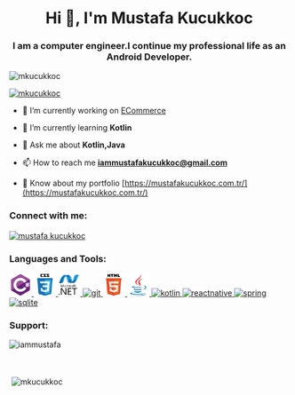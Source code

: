 <!---
- 👋 Hi, I’m @mkucukkoc
- 👀 I’m interested in ...
- 🌱 I’m currently learning ...
- 💞️ I’m looking to collaborate on ...
- 📫 How to reach me ...

mkucukkoc/mkucukkoc is a ✨ special ✨ repository because its `README.md` (this file) appears on your GitHub profile.
You can click the Preview link to take a look at your changes.
--->

<h1 align="center">Hi 👋, I'm Mustafa Kucukkoc</h1>
<h3 align="center">I am a computer engineer.I continue my professional life as an Android Developer.</h3>

<p align="left"> <img src="https://komarev.com/ghpvc/?username=mkucukkoc&label=Profile%20views&color=0e75b6&style=flat" alt="mkucukkoc" /> </p>

<p align="left"> <a href="https://github.com/ryo-ma/github-profile-trophy"><img src="https://github-profile-trophy.vercel.app/?username=mkucukkoc" alt="mkucukkoc" /></a> </p>

- 🔭 I’m currently working on [ECommerce](https://github.com/mkucukkoc/Kotlin_DataBinding_MVVM_Room_ECommerce)

- 🌱 I’m currently learning **Kotlin**

- 💬 Ask me about **Kotlin,Java**

- 📫 How to reach me **iammustafakucukkoc@gmail.com**

- 📄 Know about my portfolio [https://mustafakucukkoc.com.tr/](https://mustafakucukkoc.com.tr/)

<h3 align="left">Connect with me:</h3>
<p align="left">
<a href="https://linkedin.com/in/mustafa kucukkoc" target="blank"><img align="center" src="https://raw.githubusercontent.com/rahuldkjain/github-profile-readme-generator/master/src/images/icons/Social/linked-in-alt.svg" alt="mustafa kucukkoc" height="30" width="40" /></a>
</p>

<h3 align="left">Languages and Tools:</h3>
<p align="left"> <a href="https://www.w3schools.com/cs/" target="_blank" rel="noreferrer"> <img src="https://raw.githubusercontent.com/devicons/devicon/master/icons/csharp/csharp-original.svg" alt="csharp" width="40" height="40"/> </a> <a href="https://www.w3schools.com/css/" target="_blank" rel="noreferrer"> <img src="https://raw.githubusercontent.com/devicons/devicon/master/icons/css3/css3-original-wordmark.svg" alt="css3" width="40" height="40"/> </a> <a href="https://dotnet.microsoft.com/" target="_blank" rel="noreferrer"> <img src="https://raw.githubusercontent.com/devicons/devicon/master/icons/dot-net/dot-net-original-wordmark.svg" alt="dotnet" width="40" height="40"/> </a> <a href="https://git-scm.com/" target="_blank" rel="noreferrer"> <img src="https://www.vectorlogo.zone/logos/git-scm/git-scm-icon.svg" alt="git" width="40" height="40"/> </a> <a href="https://www.w3.org/html/" target="_blank" rel="noreferrer"> <img src="https://raw.githubusercontent.com/devicons/devicon/master/icons/html5/html5-original-wordmark.svg" alt="html5" width="40" height="40"/> </a> <a href="https://www.java.com" target="_blank" rel="noreferrer"> <img src="https://raw.githubusercontent.com/devicons/devicon/master/icons/java/java-original.svg" alt="java" width="40" height="40"/> </a> <a href="https://kotlinlang.org" target="_blank" rel="noreferrer"> <img src="https://www.vectorlogo.zone/logos/kotlinlang/kotlinlang-icon.svg" alt="kotlin" width="40" height="40"/> </a> <a href="https://reactnative.dev/" target="_blank" rel="noreferrer"> <img src="https://reactnative.dev/img/header_logo.svg" alt="reactnative" width="40" height="40"/> </a> <a href="https://spring.io/" target="_blank" rel="noreferrer"> <img src="https://www.vectorlogo.zone/logos/springio/springio-icon.svg" alt="spring" width="40" height="40"/> </a> <a href="https://www.sqlite.org/" target="_blank" rel="noreferrer"> <img src="https://www.vectorlogo.zone/logos/sqlite/sqlite-icon.svg" alt="sqlite" width="40" height="40"/> </a> </p>

<h3 align="left">Support:</h3>
<p><a href="https://www.buymeacoffee.com/iammustafa"> <img align="left" src="https://cdn.buymeacoffee.com/buttons/v2/default-yellow.png" height="50" width="210" alt="iammustafa" /></a></p><br><br><br>

<p>&nbsp;<img align="center" src="https://github-readme-stats.vercel.app/api?username=mkucukkoc&show_icons=true&locale=en" alt="mkucukkoc" /></p>

